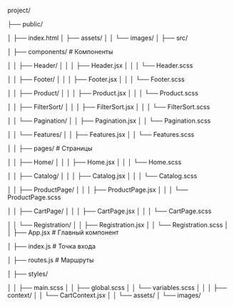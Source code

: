 project/

├── public/

│ ├── index.html
│ ├── assets/
│ │ └── images/
│
├── src/

│ ├── components/ # Компоненты

│ │ ├── Header/
│ │ │ ├── Header.jsx
│ │ │ └── Header.scss

│ │ ├── Footer/
│ │ │ ├── Footer.jsx
│ │ │ └── Footer.scss

│ │ ├── Product/
│ │ │ ├── Product.jsx
│ │ │ └── Product.scss

│ │ ├── FilterSort/
│ │ │ ├── FilterSort.jsx
│ │ │ └── FilterSort.scss

│ │ └── Pagination/
│ │ ├── Pagination.jsx
│ │ └── Pagination.scss

│ │ └── Features/
│ │ ├── Features.jsx
│ │ └── Features.scss

│
│ ├── pages/ # Страницы

│ │ ├── Home/
│ │ │ ├── Home.jsx
│ │ │ └── Home.scss

│ │ ├── Catalog/
│ │ │ ├── Catalog.jsx
│ │ │ └── Catalog.scss

│ │ ├── ProductPage/
│ │ │ ├── ProductPage.jsx
│ │ │ └── ProductPage.scss

│ │ ├── CartPage/
│ │ │ ├── CartPage.jsx
│ │ │ └── CartPage.scss

│ │ └── Registration/
│ │ ├── Registration.jsx
│ │ └── Registration.scss
│
│ ├── App.jsx # Главный компонент

│ ├── index.js # Точка входа

│ ├── routes.js # Маршруты

│ ├── styles/

│ │ ├── main.scss
│ │ ├── global.scss
│ │ └── variables.scss
│
│
│ ├── context/
│ │ └── CartContext.jsx
│
│ └── assets/
│ └── images/
